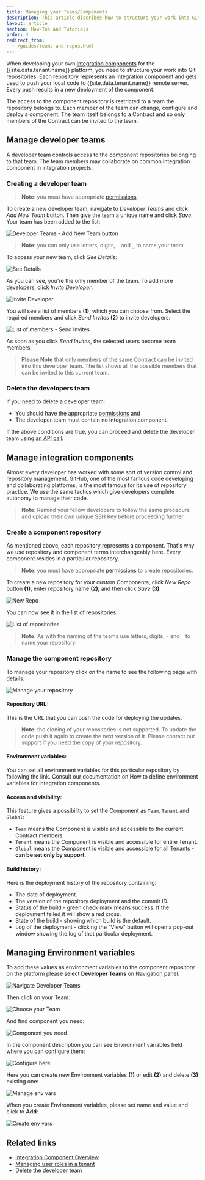 ```yaml
---
title: Managing your Teams/Components
description: This article discribes how to structure your work into Git repositories and manage your Teams and Components.
layout: article
section: How-Tos and Tutorials
order: 4
redirect_from:
  - /guides/teams-and-repos.html
---
```


When developing your own [integration components](/getting-started/integration-component) for the {{site.data.tenant.name}} platform, you need to structure your work into Git repositories. Each repository represents an integration component and gets used to push your local code to {{site.data.tenant.name}} remote server. Every push results in a new deployment of the component.

The access to the component repository is restricted to a team the repository belongs to. Each member of the team can change, configure and deploy a component. The team itself belongs to a Contract and so only members of the Contract can be invited to the team.

## Manage developer teams

A developer team controls access to the component repositories belonging to that
team. The team members may collaborate on common integration component in integration projects.

### Creating a developer team

>**Note**: you must have appropriate [permissions](/guides/managing-user-roles-in-a-tenant).

To create a new developer team, navigate to *Developer Teams* and click *Add New Team* button. Then give the team a unique name and click *Save*. Your team has been added to the list:

![Developer Teams - Add New Team button](/assets/img/developer-guide/team-repo/devteam.png)

>**Note**: you can only use letters, digits, `-` and `_` to name your team.

To access your new team, click *See Details*:

![See Details](/assets/img/developer-guide/team-repo/Screenshot_1.png)

As you can see, you're the only member of the team. To add more developers, click *Invite Developer*:

![Invite Developer](/assets/img/developer-guide/team-repo/Screenshot_2.png)

You will see a list of members **(1)**, which you can choose from. Select the required members and click *Send Invites* **(2)** to invite developers:

![List of members - Send Invites](/assets/img/developer-guide/team-repo/Screenshot_3.png)

As soon as you click *Send Invites*, the selected users become team members.

>**Please Note** that only members of the same Contract can be invited into this developer team. The list shows all the possible members that can be invited to this current team.

### Delete the developers team

If you need to delete a developer team:
*   You should have the appropriate [permissions](/guides/managing-user-roles-in-a-tenant) and
*   The developer team must contain no integration component.

If the above conditions are true, you can proceed and delete the developer team using [an API call]({{site.data.tenant.apiBaseUri}}/v2/docs/#delete-a-team).

## Manage integration components

Almost every developer has worked with some sort of version control and repository
management. GitHub, one of the most famous code developing and collaborating platforms,
is the most famous for its use of repository practice. We use the same tactics which
give developers complete autonomy to manage their code.

>**Note**: Remind your fellow developers to follow the same procedure and upload
their own unique SSH Key before proceeding further.

### Create a component repository

As mentioned above, each repository represents a component. That's why we use
repository and component terms interchangeably here. Every component resides in
a particular repository.

>**Note**: you must have appropriate [permissions](/guides/managing-user-roles-in-a-tenant) to create repositories.

To create a new repository for your custom Components, click *New Repo* button **(1)**, enter repository name **(2)**, and then click *Save* **(3)**:

![New Repo](/assets/img/developer-guide/team-repo/Screenshot_4.png)

You can now see it in the list of repositories:

![List of repositories](/assets/img/developer-guide/team-repo/Screenshot_5.png)

>**Note:** As with the naming of the teams use letters, digits, `-` and `_` to name your repository.

### Manage the component repository

To manage your repository click on the name to see the following page with details:

![Manage your repository](/assets/img/developer-guide/team-repo/Screenshot_6.png)

#### Repository URL:

This is the URL that you can push the code for deploying the updates.

>**Note:** the cloning of your repositories is not supported. To update the code
push it again to create the next version of it. Please contact our support if
you need the copy of your repository.

#### Environment variables:

You can set all environment variables for this particular repository by following the link. Consult our documentation on How to define environment variables for integration components.

#### Access and visibility:

This feature gives a possibility to set the Component as `Team`, `Tenant` and `Global`:

*   `Team` means the Component is visible and accessible to the current Contract members.
*   `Tenant` means the Component is visible and accessible for entire Tenant.
*   `Global` means the Component is visible and accessible for all Tenants - **can be set only by support**.

#### Build history:

Here is the deployment history of the repository containing:

*   The date of deployment.
*   The version of the repository deployment and the commit ID.
*   Status of the build - green check mark means success. If the deployment failed it will show a red cross.
*   State of the build - showing which build is the default.
*   Log of the deployment - clicking the "View" button will open a pop-out window showing the log of that particular deployment.

## Managing Environment variables

To add these values as environment variables to the component repository on the platform please select **Developer Teams** on Navigation panel:

![Navigate Developer Teams](/assets/img/developer-guide/team-repo/navigate-developer-teams.png)

Then click on your Team:

![Choose your Team](/assets/img/developer-guide/team-repo/choose-your-team.png)

And find component you need:

![Component you need](/assets/img/developer-guide/team-repo/component-you-need.png)

In the component description you can see Environment variables field where you can configure them:

![Configure here](/assets/img/developer-guide/team-repo/configure-here.png)

Here you can create new Environment variables **(1)** or edit **(2)** and delete **(3)** existing one:

![Manage env vars](/assets/img/developer-guide/team-repo/manage-env-vars.png)

When you create Environment variables, please set name and value and click to **Add**:

![Create env vars](/assets/img/developer-guide/team-repo/create-env-vars.png)

## Related links

- [Integration Component Overview](/getting-started/integration-component)
- [Managing user roles in a tenant](/guides/managing-user-roles-in-a-tenant)
- [Delete the developer team]({{site.data.tenant.apiBaseUri}}/v2/docs/#delete-a-team)

